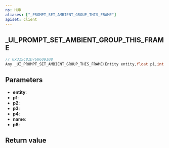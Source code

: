 ```yaml
---
ns: HUD
aliases: ["_PROMPT_SET_AMBIENT_GROUP_THIS_FRAME"]
apiset: client
---
```

## _UI_PROMPT_SET_AMBIENT_GROUP_THIS_FRAME

```c
// 0x315C81D760609108
Any _UI_PROMPT_SET_AMBIENT_GROUP_THIS_FRAME(Entity entity,float p1,int p2,int p3,Hash p4,const char* name,int p6);
```


## Parameters
* **entity**:
* **p1**:
* **p2**:
* **p3**:
* **p4**:
* **name**:
* **p6**:

## Return value

